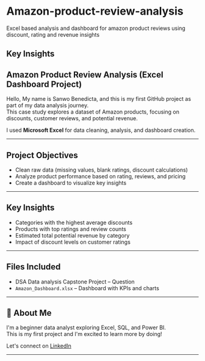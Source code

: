 # Amazon-product-review-analysis
Excel based analysis and dashboard for amazon product reviews using discount, rating and revenue insights
## Key Insights
## Amazon Product Review Analysis (Excel Dashboard Project)

Hello, My name is Sanwo Benedicta, and this is my first GitHub project as part of my data analysis journey.  
This case study explores a dataset of Amazon products, focusing on discounts, customer reviews, and potential revenue.

I used **Microsoft Excel** for data cleaning, analysis, and dashboard creation.

---

## Project Objectives
- Clean raw data (missing values, blank ratings, discount calculations)
- Analyze product performance based on rating, reviews, and pricing
- Create a dashboard to visualize key insights

---

##  Key Insights
- Categories with the highest average discounts
- Products with top ratings and review counts
- Estimated total potential revenue by category
- Impact of discount levels on customer ratings

---

## Files Included
- DSA Data analysis Capstone Project – Question
- `Amazon_Dashboard.xlsx` – Dashboard with KPIs and charts

---

## 🙋 About Me
I'm a beginner data analyst exploring Excel, SQL, and Power BI.  
This is my first project and I'm excited to learn more by doing!

Let's connect on [LinkedIn](https://www.linkedin.com/in/SanwoBenedicta)

---


